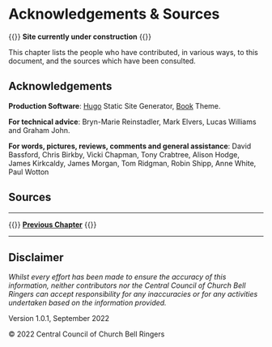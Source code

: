 # Acknowledgements & Sources

{{<hint>}}
**Site currently under construction**
{{</hint>}}

This chapter lists the people who have contributed, in various ways, to this document, and the sources which have been consulted.

## Acknowledgements

**Production Software**: [Hugo](https://gohugo.io) Static Site Generator, [Book](https://github.com/alex-shpak/hugo-book) Theme.

**For technical advice**: Bryn-Marie Reinstadler, Mark Elvers, Lucas Williams and Graham John.

**For words, pictures, reviews, comments and general assistance**: David Bassford, Chris Birkby, Vicki Chapman, Tony Crabtree, Alison Hodge, James Kirkcaldy, James Morgan, Tom Ridgman, Robin Shipp, Anne White, Paul Wotton 

## Sources

----

{{<hint info>}}
**[Previous Chapter](../170-glossary/)**
{{</hint>}}

-----

## Disclaimer

*Whilst every effort has been made to ensure the accuracy of this information, neither contributors nor the Central Council of Church Bell Ringers can accept responsibility for any inaccuracies or for any activities undertaken based on the information provided.*

Version 1.0.1, September 2022

© 2022 Central Council of Church Bell Ringers
